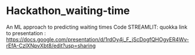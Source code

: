 # Hackathon_waiting-time
An ML approach to predicting waiting times
Code STREAMLIT: quokka
link to presentation : https://docs.google.com/presentation/d/1rdOy4j_F_jScDogfQHOgyER4Wv-rEfA-CzlXNpvXbt8/edit?usp=sharing
